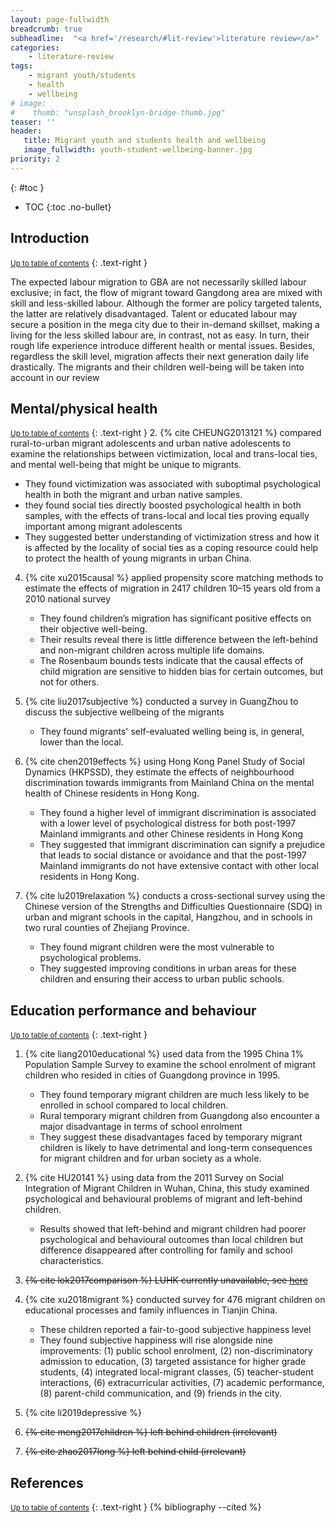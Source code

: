 ```yaml
---
layout: page-fullwidth
breadcrumb: true
subheadline:  "<a href='/research/#lit-review'>literature review</a>"
categories:
    - literature-review
tags:
    - migrant youth/students
    - health
    - wellbeing
# image:
#    thumb: "unsplash_brooklyn-bridge-thumb.jpg"
teaser: ''
header:
   title: Migrant youth and students health and wellbeing
   image_fullwidth: youth-student-wellbeing-banner.jpg
priority: 2
---
```

{: #toc }
*  TOC
{:toc .no-bullet}

## Introduction
<small markdown="1">[Up to table of contents](#toc)</small>
{: .text-right }

The expected labour migration to GBA are not necessarily skilled labour exclusive; in fact, the flow of migrant toward Gangdong area are mixed with skill and less-skilled labour. Although the former are policy targeted talents, the latter are relatively disadvantaged. Talent or educated labour may secure a position in the mega city due to their in-demand skillset, making a living for the less skilled labour are, in contrast, not as easy. In turn, their rough life experience introduce different health or mental issues. Besides, regardless the skill level, migration affects their next generation daily life drastically. The migrants and their children well-being will be taken into account in our review

## Mental/physical health
<small markdown="1">[Up to table of contents](#toc)</small>
{: .text-right }
2. {% cite CHEUNG2013121 %} compared rural-to-urban migrant adolescents and urban native adolescents to examine the relationships between victimization, local and trans-local ties, and mental well-being that might be unique to migrants.

   - They found victimization was associated with suboptimal psychological health in both the migrant and urban native samples.
   - they found social ties directly boosted psychological health in both samples, with the effects of trans-local and local ties proving equally important among migrant adolescents
   - They suggested better understanding of victimization stress and how it is affected by the locality of social ties as a coping resource could help to protect the health of young migrants in urban China.

4. {% cite xu2015causal %} applied propensity score matching methods to estimate the effects of migration in 2417 children 10–15 years old from a 2010 national survey

   - They found children’s migration has significant positive effects on their objective well-being.
   - Their results reveal there is little difference between the left-behind and non-migrant children across multiple life domains.
   - The Rosenbaum bounds tests indicate that the causal effects of child migration are sensitive to hidden bias for certain outcomes, but not for others.

6. {% cite liu2017subjective %} conducted a survey in GuangZhou to discuss the subjective wellbeing of the migrants

   - They found migrants' self-evaluated welling being is, in general, lower than the local.

7. {% cite chen2019effects %} using Hong Kong Panel Study of Social Dynamics (HKPSSD), they estimate the effects of neighbourhood discrimination towards immigrants from Mainland China on the mental health of Chinese residents in Hong Kong.

   - They found a higher level of immigrant discrimination is associated with a lower level of psychological distress for both post-1997 Mainland immigrants and other Chinese residents in Hong Kong
   - They suggested that immigrant discrimination can signify a prejudice that leads to social distance or avoidance and that the post-1997 Mainland immigrants do not have extensive contact with other local residents in Hong Kong.
9. {% cite lu2019relaxation %} conducts a cross-sectional survey using the Chinese version of the Strengths and Difficulties Questionnaire (SDQ) in urban and migrant schools in the capital, Hangzhou, and in schools in two rural counties of Zhejiang Province.

   - They found migrant children were the most vulnerable to psychological problems.
   - They suggested improving conditions in urban areas for these children and ensuring their access to urban public schools.

## Education performance and behaviour
<small markdown="1">[Up to table of contents](#toc)</small>
{: .text-right }
1. {% cite liang2010educational %} used data from the 1995 China 1% Population Sample Survey to examine the school enrolment of migrant children who resided in cities of Guangdong province in 1995.

   - They found temporary migrant children are much less likely to be enrolled in school compared to local children.
   - Rural temporary migrant children from Guangdong also encounter a major disadvantage in terms of school enrolment
   - They suggest these disadvantages faced by temporary migrant children is likely to have detrimental and long-term consequences for migrant children and for urban society as a whole.


3. {% cite HU20141 %} using data from the 2011 Survey on Social Integration of Migrant Children in Wuhan, China, this study examined psychological and behavioural problems of migrant and left-behind children.

   - Results showed that left-behind and migrant children had poorer psychological and behavioural outcomes than local children but difference disappeared after controlling for family and school characteristics.


5. ~~{% cite lok2017comparison %} LUHK currently unavailable, see [here](https://commons.ln.edu.hk/sw_master/6352/)~~

8. {% cite xu2018migrant %} conducted survey for 476 migrant children on educational processes and family influences in Tianjin China.

   - These children reported a fair-to-good subjective happiness level
   - They found subjective happiness will rise alongside nine improvements: (1) public school enrolment, (2) non-discriminatory admission to education, (3) targeted assistance for higher grade students, (4) integrated local-migrant classes, (5) teacher-student interactions, (6) extracurricular activities, (7) academic performance, (8) parent-child communication, and (9) friends in the city.



10. {% cite li2019depressive %}
11. ~~{% cite meng2017children %} left behind children (irrelevant)~~
12. ~~{% cite zhao2017long %} left behind child (irrelevant)~~

## References
<small markdown="1">[Up to table of contents](#toc)</small>
{: .text-right }
{% bibliography  --cited %} 

